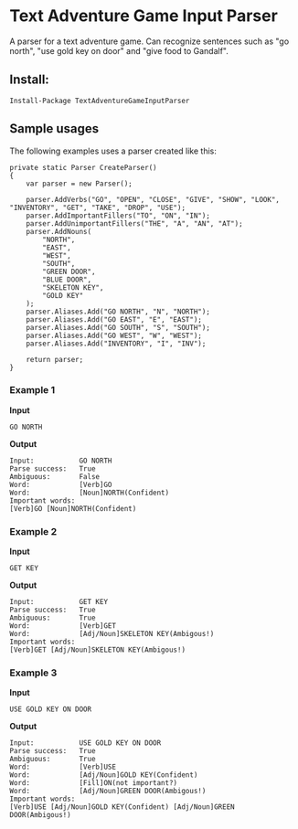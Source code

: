 # Text Adventure Game Input Parser

A parser for a text adventure game. Can recognize sentences such as "go north", "use gold key on door" and "give food to Gandalf".

## Install:

```
Install-Package TextAdventureGameInputParser
```

## Sample usages

The following examples uses a parser created like this:

```
private static Parser CreateParser()
{
    var parser = new Parser();

    parser.AddVerbs("GO", "OPEN", "CLOSE", "GIVE", "SHOW", "LOOK", "INVENTORY", "GET", "TAKE", "DROP", "USE");
    parser.AddImportantFillers("TO", "ON", "IN");
    parser.AddUnimportantFillers("THE", "A", "AN", "AT");
    parser.AddNouns(
        "NORTH",
        "EAST",
        "WEST",
        "SOUTH",
        "GREEN DOOR",
        "BLUE DOOR",
        "SKELETON KEY",
        "GOLD KEY"
    );
    parser.Aliases.Add("GO NORTH", "N", "NORTH");
    parser.Aliases.Add("GO EAST", "E", "EAST");
    parser.Aliases.Add("GO SOUTH", "S", "SOUTH");
    parser.Aliases.Add("GO WEST", "W", "WEST");
    parser.Aliases.Add("INVENTORY", "I", "INV");

    return parser;
}
```

### Example 1

**Input**

```
GO NORTH
```

**Output**

```
Input:           GO NORTH
Parse success:   True
Ambiguous:       False
Word:            [Verb]GO
Word:            [Noun]NORTH(Confident)
Important words:
[Verb]GO [Noun]NORTH(Confident)
```

### Example 2

**Input**

```
GET KEY
```

**Output**

```
Input:           GET KEY
Parse success:   True
Ambiguous:       True
Word:            [Verb]GET
Word:            [Adj/Noun]SKELETON KEY(Ambigous!)
Important words:
[Verb]GET [Adj/Noun]SKELETON KEY(Ambigous!)
```

### Example 3

**Input**

```
USE GOLD KEY ON DOOR
```

**Output**

```
Input:           USE GOLD KEY ON DOOR
Parse success:   True
Ambiguous:       True
Word:            [Verb]USE
Word:            [Adj/Noun]GOLD KEY(Confident)
Word:            [Fill]ON(not important?)
Word:            [Adj/Noun]GREEN DOOR(Ambigous!)
Important words:
[Verb]USE [Adj/Noun]GOLD KEY(Confident) [Adj/Noun]GREEN DOOR(Ambigous!)
```

